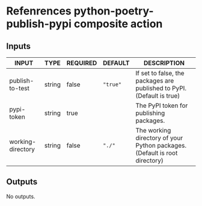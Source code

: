 # Refenrences python-poetry-publish-pypi composite action
## Inputs

<!-- AUTO-DOC-INPUT:START - Do not remove or modify this section -->

|       INPUT       |  TYPE  | REQUIRED | DEFAULT  |                                DESCRIPTION                                 |
|-------------------|--------|----------|----------|----------------------------------------------------------------------------|
|  publish-to-test  | string |  false   | `"true"` |   If set to false, the packages are published to PyPI. (Default is true)   |
|    pypi-token     | string |   true   |          |                  The PyPI token for publishing packages.                   |
| working-directory | string |  false   |  `"./"`  | The working directory of your Python packages. (Default is root directory) |

<!-- AUTO-DOC-INPUT:END -->
## Outputs

<!-- AUTO-DOC-OUTPUT:START - Do not remove or modify this section -->
No outputs.
<!-- AUTO-DOC-OUTPUT:END -->
